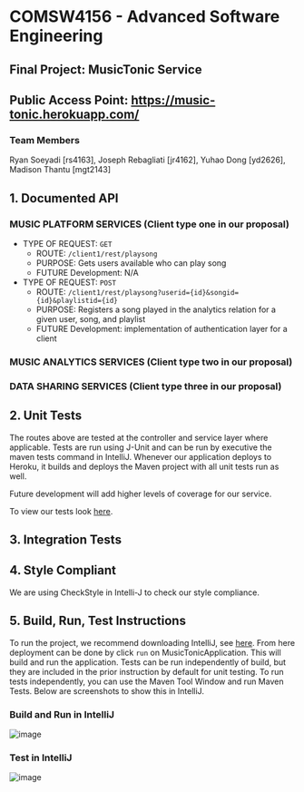 # COMSW4156 - Advanced Software Engineering

## Final Project: MusicTonic Service

## Public Access Point: https://music-tonic.herokuapp.com/

### Team Members  

Ryan Soeyadi [rs4163], Joseph Rebagliati [jr4162], Yuhao Dong [yd2626], Madison Thantu [mgt2143]

## 1. Documented API

### MUSIC PLATFORM SERVICES (Client type one in our proposal)
- TYPE OF REQUEST: `GET` 
  - ROUTE: `/client1/rest/playsong` 
  - PURPOSE: Gets users available who can play song
  - FUTURE Development: N/A
- TYPE OF REQUEST: `POST` 
  - ROUTE: `/client1/rest/playsong?userid={id}&songid={id}&playlistid={id}` 
  - PURPOSE: Registers a song played in the analytics relation for a given user, song, and playlist 
  - FUTURE Development: implementation of authentication layer for a client

### MUSIC ANALYTICS SERVICES (Client type two in our proposal)

### DATA SHARING SERVICES  (Client type three in our proposal)

## 2. Unit Tests

The routes above are tested at the controller and service layer where applicable. Tests are run using J-Unit and can be run by executive the maven tests command in IntelliJ. Whenever our application deploys to Heroku, it builds and deploys the Maven project with all unit tests run as well. 

Future development will add higher levels of coverage for our service.

To view our tests look [here]('https://github.com/J-Rebs/friendly-couscous/tree/main/MusicTonic/src/test/java/com/example/musictonic').

## 3. Integration Tests

## 4. Style Compliant

We are using CheckStyle in Intelli-J to check our style compliance.

## 5. Build, Run, Test Instructions

To run the project, we recommend downloading IntelliJ, see [here](https://www.jetbrains.com/idea/). From here deployment can be done by click `run` on MusicTonicApplication. This will build and run the application. Tests can be run independently of build, but they are included in the prior instruction by default for unit testing. To run tests independently, you can use the Maven Tool Window and run Maven Tests. Below are screenshots to show this in IntelliJ. 

### Build and Run in IntelliJ

![image](https://user-images.githubusercontent.com/84640075/197676982-2d11ce27-ec65-4ad3-bf0e-e516858d6eaa.png)

### Test in IntelliJ

![image](https://user-images.githubusercontent.com/84640075/197677593-b653a00f-21d8-45eb-8775-ffed29003ab1.png)


